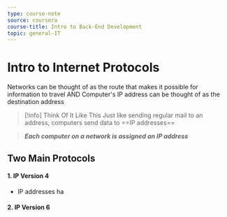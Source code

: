 ```yaml
---
type: course-note
source: coursera
course-title: Intro to Back-End Development
topic: general-IT
---
```


# Intro to Internet Protocols


Networks can be thought of as the route that makes it possible for information to travel
AND
Computer's IP address can be thought of as the destination address

> [!info] Think Of It Like This
>  Just like sending regular mail to an address, computers send data to ==IP addresses== 

> ***Each computer on a network is assigned an IP address***



##  Two Main Protocols

#### 1. IP Version 4
* IP addresses ha


#### 2. IP Version 6

